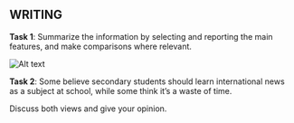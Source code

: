 ## **WRITING**

**Task 1**: Summarize the information by selecting and reporting the main features, and make comparisons where relevant. 

![Alt text](https://cdn.jsdelivr.net/gh/ComepassDeveloper/ielts@main/ieltsGeneral/writing-image.png)

**Task 2**: Some believe secondary students should learn international news as a subject at school, while some think it’s a waste of time.

Discuss both views and give your opinion.
